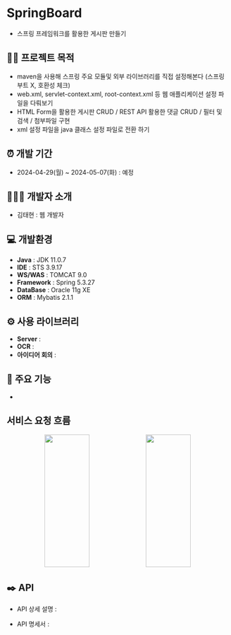 # SpringBoard
- 스프링 프레임워크를 활용한 게시판 만들기

## 👨‍🏫 프로젝트 목적
- maven을 사용해 스프링 주요 모듈및 외부 라이브러리를 직접 설정해본다 (스프링 부트 X, 호환성 체크)
- web.xml, servlet-context.xml, root-context.xml 등 웹 애플리케이션 설정 파일을 다뤄보기
- HTML Form을 활용한 게시판 CRUD / REST API 활용한 댓글 CRUD / 필터 및 검색 / 첨부파일 구현
- xml 설정 파일을 java 클래스 설정 파일로 전환 하기

## ⏰ 개발 기간 
- 2024-04-29(월) ~ 2024-05-07(화) : 예정
  
## 🧑‍🤝‍🧑 개발자 소개 
- 김태현 : 웹 개발자
  
## 💻 개발환경
- **Java** : JDK 11.0.7
- **IDE** : STS 3.9.17
- **WS/WAS** :  TOMCAT 9.0
- **Framework** : Spring 5.3.27
- **DataBase** : Oracle 11g XE
- **ORM** : Mybatis 2.1.1

## ⚙️ 사용 라이브러리
- **Server** :
- **OCR** : 
- **아이디어 회의** : 


## 📌 주요 기능
-

##  서비스 요청 흐름

<div align=center>
    <img width="45%" height="300px" src="https://github.com/slf4bw92/SpringBoard/assets/168201465/4c6b5018-8c37-4607-a86b-35a3640418e0"/>
    <img width="45%" height="300px" src="https://github.com/slf4bw92/SpringBoard/assets/168201465/4c6b5018-8c37-4607-a86b-35a3640418e0"/>
</div>
      
## ✒️ API
- API 상세 설명 : 

- API 명세서 : 

